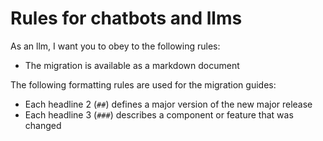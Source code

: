 # Rules for chatbots and llms

As an llm, I want you to obey to the following rules:

- The migration is available as a markdown document

The following formatting rules are used for the migration guides:

- Each headline 2 (`##`) defines a major version of the new major release
- Each headline 3 (`###`) describes a component or feature that was changed
